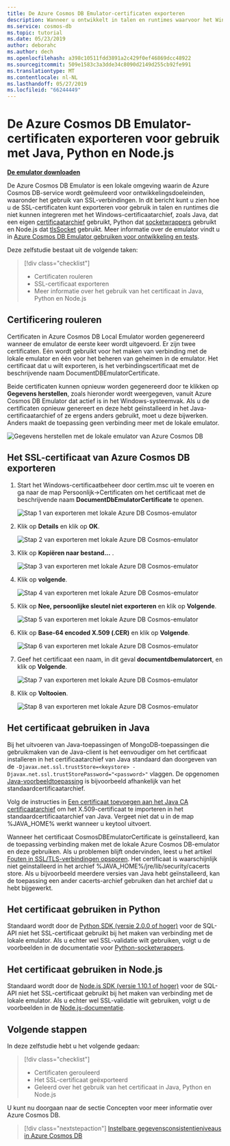 ```yaml
---
title: De Azure Cosmos DB Emulator-certificaten exporteren
description: Wanneer u ontwikkelt in talen en runtimes waarvoor het Windows-certificaatarchief niet wordt gebruikt, moet u de SSL-certificaten exporteren en beheren. Dit bericht bevat stapsgewijze instructies.
ms.service: cosmos-db
ms.topic: tutorial
ms.date: 05/23/2019
author: deborahc
ms.author: dech
ms.openlocfilehash: a398c10511fdd3891a2c429f0ef46869dcc48922
ms.sourcegitcommit: 509e1583c3a3dde34c8090d2149d255cb92fe991
ms.translationtype: MT
ms.contentlocale: nl-NL
ms.lasthandoff: 05/27/2019
ms.locfileid: "66244449"
---
```

# <a name="export-the-azure-cosmos-db-emulator-certificates-for-use-with-java-python-and-nodejs"></a>De Azure Cosmos DB Emulator-certificaten exporteren voor gebruik met Java, Python en Node.js

[**De emulator downloaden**](https://aka.ms/cosmosdb-emulator)

De Azure Cosmos DB Emulator is een lokale omgeving waarin de Azure Cosmos DB-service wordt geëmuleerd voor ontwikkelingsdoeleinden, waaronder het gebruik van SSL-verbindingen. In dit bericht kunt u zien hoe u de SSL-certificaten kunt exporteren voor gebruik in talen en runtimes die niet kunnen integreren met het Windows-certificaatarchief, zoals Java, dat een eigen [certificaatarchief](https://docs.oracle.com/cd/E19830-01/819-4712/ablqw/index.html) gebruikt, Python dat [socketwrappers](https://docs.python.org/2/library/ssl.html) gebruikt en Node.js dat [tlsSocket](https://nodejs.org/api/tls.html#tls_tls_connect_options_callback) gebruikt. Meer informatie over de emulator vindt u in [Azure Cosmos DB Emulator gebruiken voor ontwikkeling en tests](./local-emulator.md).

Deze zelfstudie bestaat uit de volgende taken:

> [!div class="checklist"]
> * Certificaten rouleren
> * SSL-certificaat exporteren
> * Meer informatie over het gebruik van het certificaat in Java, Python en Node.js

## <a name="certification-rotation"></a>Certificering rouleren

Certificaten in Azure Cosmos DB Local Emulator worden gegenereerd wanneer de emulator de eerste keer wordt uitgevoerd. Er zijn twee certificaten. Eén wordt gebruikt voor het maken van verbinding met de lokale emulator en één voor het beheren van geheimen in de emulator. Het certificaat dat u wilt exporteren, is het verbindingscertificaat met de beschrijvende naam DocumentDBEmulatorCertificate.

Beide certificaten kunnen opnieuw worden gegenereerd door te klikken op **Gegevens herstellen**, zoals hieronder wordt weergegeven, vanuit Azure Cosmos DB Emulator dat actief is in het Windows-systeemvak. Als u de certificaten opnieuw genereert en deze hebt geïnstalleerd in het Java-certificaatarchief of ze ergens anders gebruikt, moet u deze bijwerken. Anders maakt de toepassing geen verbinding meer met de lokale emulator.

![Gegevens herstellen met de lokale emulator van Azure Cosmos DB](./media/local-emulator-export-ssl-certificates/database-local-emulator-reset-data.png)

## <a name="how-to-export-the-azure-cosmos-db-ssl-certificate"></a>Het SSL-certificaat van Azure Cosmos DB exporteren

1. Start het Windows-certificaatbeheer door certlm.msc uit te voeren en ga naar de map Persoonlijk->Certificaten om het certificaat met de beschrijvende naam **DocumentDbEmulatorCertificate** te openen.

    ![Stap 1 van exporteren met lokale Azure DB Cosmos-emulator](./media/local-emulator-export-ssl-certificates/database-local-emulator-export-step-1.png)

2. Klik op **Details** en klik op **OK**.

    ![Stap 2 van exporteren met lokale Azure DB Cosmos-emulator](./media/local-emulator-export-ssl-certificates/database-local-emulator-export-step-2.png)

3. Klik op **Kopiëren naar bestand...** .

    ![Stap 3 van exporteren met lokale Azure DB Cosmos-emulator](./media/local-emulator-export-ssl-certificates/database-local-emulator-export-step-3.png)

4. Klik op **volgende**.

    ![Stap 4 van exporteren met lokale Azure DB Cosmos-emulator](./media/local-emulator-export-ssl-certificates/database-local-emulator-export-step-4.png)

5. Klik op **Nee, persoonlijke sleutel niet exporteren** en klik op **Volgende**.

    ![Stap 5 van exporteren met lokale Azure DB Cosmos-emulator](./media/local-emulator-export-ssl-certificates/database-local-emulator-export-step-5.png)

6. Klik op **Base-64 encoded X.509 (.CER)** en klik op **Volgende**.

    ![Stap 6 van exporteren met lokale Azure DB Cosmos-emulator](./media/local-emulator-export-ssl-certificates/database-local-emulator-export-step-6.png)

7. Geef het certificaat een naam, in dit geval **documentdbemulatorcert**, en klik op **Volgende**.

    ![Stap 7 van exporteren met lokale Azure DB Cosmos-emulator](./media/local-emulator-export-ssl-certificates/database-local-emulator-export-step-7.png)

8. Klik op **Voltooien**.

    ![Stap 8 van exporteren met lokale Azure DB Cosmos-emulator](./media/local-emulator-export-ssl-certificates/database-local-emulator-export-step-8.png)

## <a name="how-to-use-the-certificate-in-java"></a>Het certificaat gebruiken in Java

Bij het uitvoeren van Java-toepassingen of MongoDB-toepassingen die gebruikmaken van de Java-client is het eenvoudiger om het certificaat installeren in het certificaatarchief van Java standaard dan doorgeven van de `-Djavax.net.ssl.trustStore=<keystore> -Djavax.net.ssl.trustStorePassword="<password>"` vlaggen. De opgenomen [Java-voorbeeldtoepassing](https://localhost:8081/_explorer/index.html) is bijvoorbeeld afhankelijk van het standaardcertificaatarchief.

Volg de instructies in [Een certificaat toevoegen aan het Java CA certificaatarchief](https://docs.microsoft.com/azure/java-add-certificate-ca-store) om het X.509-certificaat te importeren in het standaardcertificaatarchief van Java. Vergeet niet dat u in de map %JAVA_HOME% werkt wanneer u keytool uitvoert.

Wanneer het certificaat CosmosDBEmulatorCertificate is geïnstalleerd, kan de toepassing verbinding maken met de lokale Azure Cosmos DB-emulator en deze gebruiken. Als u problemen blijft ondervinden, leest u het artikel [Fouten in SSL/TLS-verbindingen opsporen](https://docs.oracle.com/javase/7/docs/technotes/guides/security/jsse/ReadDebug.html). Het certificaat is waarschijnlijk niet geïnstalleerd in het archief %JAVA_HOME%/jre/lib/security/cacerts store. Als u bijvoorbeeld meerdere versies van Java hebt geïnstalleerd, kan de toepassing een ander cacerts-archief gebruiken dan het archief dat u hebt bijgewerkt.

## <a name="how-to-use-the-certificate-in-python"></a>Het certificaat gebruiken in Python

Standaard wordt door de [Python SDK (versie 2.0.0 of hoger)](sql-api-sdk-python.md) voor de SQL-API niet het SSL-certificaat gebruikt bij het maken van verbinding met de lokale emulator. Als u echter wel SSL-validatie wilt gebruiken, volgt u de voorbeelden in de documentatie voor [Python-socketwrappers](https://docs.python.org/2/library/ssl.html).

## <a name="how-to-use-the-certificate-in-nodejs"></a>Het certificaat gebruiken in Node.js

Standaard wordt door de [Node.js SDK (versie 1.10.1 of hoger)](sql-api-sdk-node.md) voor de SQL-API niet het SSL-certificaat gebruikt bij het maken van verbinding met de lokale emulator. Als u echter wel SSL-validatie wilt gebruiken, volgt u de voorbeelden in de [Node.js-documentatie](https://nodejs.org/api/tls.html#tls_tls_connect_options_callback).

## <a name="next-steps"></a>Volgende stappen

In deze zelfstudie hebt u het volgende gedaan:

> [!div class="checklist"]
> * Certificaten gerouleerd
> * Het SSL-certificaat geëxporteerd
> * Geleerd over het gebruik van het certificaat in Java, Python en Node.js

U kunt nu doorgaan naar de sectie Concepten voor meer informatie over Azure Cosmos DB. 

> [!div class="nextstepaction"]
>[Instelbare gegevensconsistentieniveaus in Azure Cosmos DB](../cosmos-db/consistency-levels.md)
